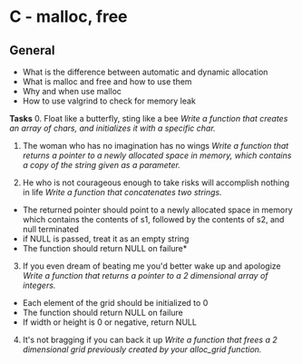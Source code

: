 # C - malloc, free
## General
* What is the difference between automatic and dynamic allocation
* What is malloc and free and how to use them
* Why and when use malloc
* How to use valgrind to check for memory leak

**Tasks**
0. Float like a butterfly, sting like a bee
*Write a function that creates an array of chars, and initializes it with a specific char.*

1. The woman who has no imagination has no wings
*Write a function that returns a pointer to a newly allocated space in memory, which contains a copy of the string given as a parameter.*

2. He who is not courageous enough to take risks will accomplish nothing in life
*Write a function that concatenates two strings.*

* The returned pointer should point to a newly allocated space in memory which contains the contents of s1, followed by the contents of s2, and null terminated
* if NULL is passed, treat it as an empty string
* The function should return NULL on failure*

3. If you even dream of beating me you'd better wake up and apologize
*Write a function that returns a pointer to a 2 dimensional array of integers.*

* Each element of the grid should be initialized to 0
* The function should return NULL on failure
* If width or height is 0 or negative, return NULL

4. It's not bragging if you can back it up
*Write a function that frees a 2 dimensional grid previously created by your alloc_grid function.*


